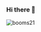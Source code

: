 ### Hi there 👋

<!--
**xcl-net/xcl-net** is a ✨ _special_ ✨ repository because its `README.md` (this file) appears on your GitHub profile.

Here are some ideas to get you started:

- 🔭 I’m currently working on youlu...
- 🌱 I’m currently learning asp.net core...
- 👯 I’m looking to collaborate on 电商项目...
- 🤔 I’m looking for help with ...
- 💬 Ask me about ...
- 📫 How to reach me: 461330197@qq.com...
- 😄 Pronouns: 细节决定成败, 习惯影响人生
-->

![booms21](https://github-readme-stats.vercel.app/api?username=xcl-net&show_icons=true&include_all_commits=true?count_private=true?include_all_commits=true&theme=vue)
